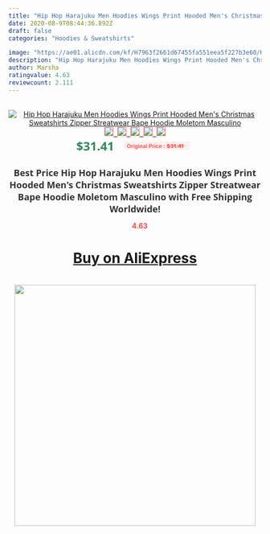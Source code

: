 ```yaml
---
title: "Hip Hop Harajuku Men Hoodies Wings Print Hooded Men's Christmas Sweatshirts Zipper Streatwear Bape Hoodie Moletom Masculino"
date: 2020-08-9T08:44:36.892Z
draft: false
categories: "Hoodies & Sweatshirts"

image: "https://ae01.alicdn.com/kf/H7963f2661d67455fa551eea5f227b3e60/Hip-Hop-Harajuku-Men-Hoodies-Wings-Print-Hooded-Men-s-Christmas-Sweatshirts-Zipper-Streatwear-Bape-Hoodie.jpg"
description: "Hip Hop Harajuku Men Hoodies Wings Print Hooded Men's Christmas Sweatshirts Zipper Streatwear Bape Hoodie Moletom Masculino"
author: Marsha
ratingvalue: 4.63
reviewcount: 2.111
---
```

<br>
<div style="text-align: center;">
<a href="https://s.click.aliexpress.com/e/_AFlCIv" target="_blank" rel="nofollow noopener noreferrer"><img alt="Hip Hop Harajuku Men Hoodies Wings Print Hooded Men's Christmas Sweatshirts Zipper Streatwear Bape Hoodie Moletom Masculino" class="magnifier-image" src="https://ae01.alicdn.com/kf/H7963f2661d67455fa551eea5f227b3e60/Hip-Hop-Harajuku-Men-Hoodies-Wings-Print-Hooded-Men-s-Christmas-Sweatshirts-Zipper-Streatwear-Bape-Hoodie.jpg_640x640.jpg">
<br>
<img style="border:1px solid salmon" src="https://ae01.alicdn.com/kf/H7963f2661d67455fa551eea5f227b3e60/Hip-Hop-Harajuku-Men-Hoodies-Wings-Print-Hooded-Men-s-Christmas-Sweatshirts-Zipper-Streatwear-Bape-Hoodie.jpg_120x120.jpg">&nbsp;&nbsp;<img style="border:1px solid salmon" src="https://ae01.alicdn.com/kf/H914688a6c2d9426c8bcc52613c5f25c87/Hip-Hop-Harajuku-Men-Hoodies-Wings-Print-Hooded-Men-s-Christmas-Sweatshirts-Zipper-Streatwear-Bape-Hoodie.jpg_120x120.jpg">&nbsp;&nbsp;<img style="border:1px solid salmon" src="https://ae01.alicdn.com/kf/H450b0f4f29074b2fa7ea7b01befefbecZ/Hip-Hop-Harajuku-Men-Hoodies-Wings-Print-Hooded-Men-s-Christmas-Sweatshirts-Zipper-Streatwear-Bape-Hoodie.jpg_120x120.jpg">&nbsp;&nbsp;<img style="border:1px solid salmon" src="https://ae01.alicdn.com/kf/Hbd5f98b86c6d4860aeff310399979846k/Hip-Hop-Harajuku-Men-Hoodies-Wings-Print-Hooded-Men-s-Christmas-Sweatshirts-Zipper-Streatwear-Bape-Hoodie.jpg_120x120.jpg">&nbsp;&nbsp;<img style="border:1px solid salmon" src="https://ae01.alicdn.com/kf/H15d9bbfe4f7841558798853dade23ca8n/Hip-Hop-Harajuku-Men-Hoodies-Wings-Print-Hooded-Men-s-Christmas-Sweatshirts-Zipper-Streatwear-Bape-Hoodie.jpg_120x120.jpg"></a></div><br0>
<div style="text-align: center;"><span style="background-color: white; border: 0px; box-sizing: border-box; color: seagreen; display: inline-block; font-family: &quot;open sans&quot; , &quot;arial&quot; , &quot;helvetica&quot; , sans-serif , &quot;heiti&quot;; font-size: 24px; font-stretch: inherit; font-weight: 700; line-height: inherit; margin: 0px 10px 0px 0px; padding: 0px; vertical-align: middle;">$31.41 </span>
<span style="background: rgb(255 , 241 , 241); border-radius: 3px; border: 0px; box-sizing: border-box; color: #ff4747; display: inline-block; font-family: inherit; font-size: 12px; font-stretch: inherit; font-style: inherit; font-variant: inherit; font-weight: 600; line-height: inherit; margin: 0px; padding: 2px 5px; transform: scale(0.9); vertical-align: middle;">Original Price : <b style="text-decoration: line-through;">$31.41 </b> &nbsp;&nbsp;</span></div>
<h1 style="color: #333333; display: inline-block; font-family: &quot;open sans&quot; , &quot;arial&quot; , &quot;helvetica&quot; , sans-serif , &quot;heiti&quot;; font-size: 18px; font-stretch: inherit; font-weight: 700; text-align: center;">Best Price Hip Hop Harajuku Men Hoodies Wings Print Hooded Men's Christmas Sweatshirts Zipper Streatwear Bape Hoodie Moletom Masculino with Free Shipping Worldwide!</h1>
<div style="color: #ff4747; text-align: center;">
<img src="https://4.bp.blogspot.com/-M0ZcTcb-5uY/XleCXlxnR4I/AAAAAAAAAEc/OrjgMkXV1oMQFaCRZj5HQwOCBcu3w1FegCPcBGAYYCw/s1600/star.png" style="height: 15px;">&nbsp;<b>4.63</b></div>
<div class="button_cont" align="center"><a class="buynow_a" href="https://s.click.aliexpress.com/e/_AFlCIv" target="_blank" rel="nofollow noopener noreferrer"><H1>Buy on AliExpress</H1></a></div><br>
<div class="separator" style="clear: both; text-align: center;">
<img src="https://lh3.googleusercontent.com/-pTy5HemUv9M/XlePHvY0dAI/AAAAAAAAAE4/0nX5iRUoIWY8eMW9Dpxeirr157OZliDIgCLcBGAsYHQ/s1600/badge.gif" width="480">
</div>
